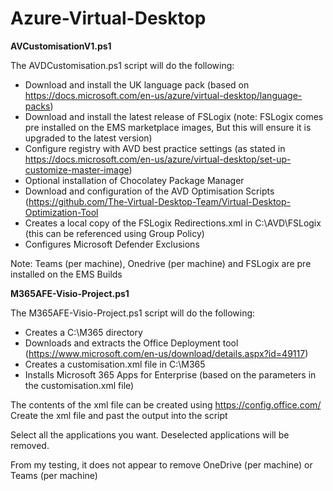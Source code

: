 # Azure-Virtual-Desktop

**AVCustomisationV1.ps1**

The AVDCustomisation.ps1 script will do the following:

- Download and install the UK language pack (based on https://docs.microsoft.com/en-us/azure/virtual-desktop/language-packs)
- Download and install the latest release of FSLogix (note: FSLogix comes pre installed on the EMS marketplace images, But this will ensure it is upgraded to the latest version)
- Configure registry with AVD best practice settings (as stated in https://docs.microsoft.com/en-us/azure/virtual-desktop/set-up-customize-master-image)
- Optional installation of Chocolatey Package Manager
- Download and configuration of the AVD Optimisation Scripts (https://github.com/The-Virtual-Desktop-Team/Virtual-Desktop-Optimization-Tool
- Creates a local copy of the FSLogix Redirections.xml in C:\AVD\FSLogix (this can be referenced using Group Policy)
- Configures Microsoft Defender Exclusions

Note: Teams (per machine), Onedrive (per machine) and FSLogix are pre installed on the EMS Builds

**M365AFE-Visio-Project.ps1**

The M365AFE-Visio-Project.ps1 script will do the following:

- Creates a C:\M365 directory
- Downloads and extracts the Office Deployment tool (https://www.microsoft.com/en-us/download/details.aspx?id=49117)
- Creates a customisation.xml file in C:\M365
- Installs Microsoft 365 Apps for Enterprise (based on the parameters in the customisation.xml file)

The contents of the xml file can be created using https://config.office.com/
Create the xml file and past the output into the script

Select all the applications you want. Deselected applications will be removed.

From my testing, it does not appear to remove OneDrive (per machine) or Teams (per machine)
